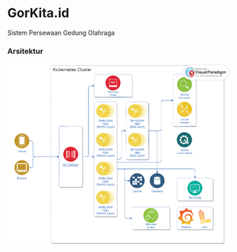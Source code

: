 # GorKita.id
Sistem Persewaan Gedung Olahraga

### Arsitektur

![architecture-diagram](./profile/images/architecture-diagram.png)